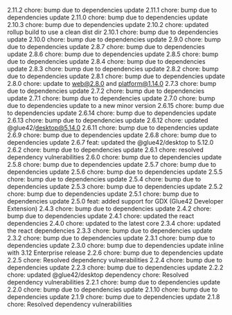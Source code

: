 2.11.2
chore: bump due to dependencies update
2.11.1
chore: bump due to dependencies update
2.11.0
chore: bump due to dependencies update
2.10.3
chore: bump due to dependencies update
2.10.2
chore: updated rollup build to use a clean dist dir
2.10.1
chore: bump due to dependencies update
2.10.0
chore: bump due to dependencies update
2.9.0
chore: bump due to dependencies update
2.8.7
chore: bump due to dependencies update
2.8.6
chore: bump due to dependencies update
2.8.5
chore: bump due to dependencies update
2.8.4
chore: bump due to dependencies update
2.8.3
chore: bump due to dependencies update
2.8.2
chore: bump due to dependencies update
2.8.1
chore: bump due to dependencies update
2.8.0
chore: update to web@2.8.0 and platform@1.14.0
2.7.3
chore: bump due to dependencies update
2.7.2
chore: bump due to dependencies update
2.7.1
chore: bump due to dependencies update
2.7.0
chore: bump due to dependencies update to a new minor version
2.6.15
chore: bump due to dependencies update
2.6.14
chore: bump due to dependencies update
2.6.13
chore: bump due to dependencies update
2.6.12
chore: updated @glue42/desktop@5.14.0
2.6.11
chore: bump due to dependencies update
2.6.9
chore: bump due to dependencies update
2.6.8
chore: bump due to dependencies update
2.6.7
feat: updated the @glue42/desktop to 5.12.0
2.6.2
chore: bump due to dependencies update
2.6.1
chore: resolved dependency vulnerabilities
2.6.0
chore: bump due to dependencies update
2.5.8
chore: bump due to dependencies update
2.5.7
chore: bump due to dependencies update
2.5.6
chore: bump due to dependencies update
2.5.5
chore: bump due to dependencies update
2.5.4
chore: bump due to dependencies update
2.5.3
chore: bump due to dependencies update
2.5.2
chore: bump due to dependencies update
2.5.1
chore: bump due to dependencies update
2.5.0
feat: added support for GDX (Glue42 Developer Extension)
2.4.3
chore: bump due to dependencies update
2.4.2
chore: bump due to dependencies update
2.4.1
chore: updated the react dependencies
2.4.0
chore: updated to the latest core
2.3.4
chore: updated the react dependencies
2.3.3
chore: bump due to dependencies update
2.3.2
chore: bump due to dependencies update
2.3.1
chore: bump due to dependencies update
2.3.0
chore: bump due to dependencies update inline with 3.12 Enterprise release
2.2.6
chore: bump due to dependencies update
2.2.5
chore: Resolved dependency vulnerabilities
2.2.4
chore: bump due to dependencies update
2.2.3
chore: bump due to dependencies update
2.2.2
chore: updated @glue42/desktop dependency
chore: Resolved dependency vulnerabilities
2.2.1
chore: bump due to dependencies update
2.2.0
chore: bump due to dependencies update
2.1.10
chore: bump due to dependencies update
2.1.9
chore: bump due to dependencies update
2.1.8
chore: Resolved dependency vulnerabilities
